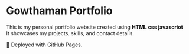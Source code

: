 # Gowthaman Portfolio

This is my personal portfolio website created using **HTML css javascriot**  
It showcases my projects, skills, and contact details.  

🚀 Deployed with GitHub Pages.
